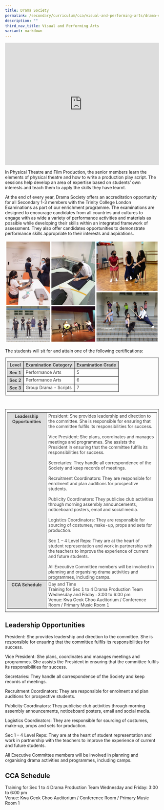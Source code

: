 ```yaml
---
title: Drama Society
permalink: /secondary/curriculum/cca/visual-and-performing-arts/drama-society/
description: ""
third_nav_title: Visual and Performing Arts
variant: markdown
---
```

<div style="width:100%; height:400px">
  <iframe class="ive_eobj_center" allowfullscreen="" frameborder="0" src="https://www.youtube.com/embed/F_Q-pdx1J_0" height="100%" width="100%">
  </iframe>
</div>


In Physical Theatre and Film Production, the senior members learn the elements of physical theatre and how to write a production play script. The sessions help develop an area of expertise based on students’ own interests and teach them to apply the skills they have learnt.

At the end of every year, Drama Society offers an accreditation opportunity for all Secondary 1-3 members with the Trinity College London Examinations as part of our enrichment programme. The examinations are designed to encourage candidates from all countries and cultures to engage with as wide a variety of performance activities and materials as possible while developing their skills within an integrated framework of assessment. They also offer candidates opportunities to demonstrate performance skills appropriate to their interests and aspirations.

![](/images/Sec_cca/drama2021.jpg)

The students will sit for and attain one of the following certifications:

<style type="text/css">
.tg {
    border-color: black;
    border-style: solid;
    border-width: 1px;
    color: #3D3D3D;
    padding: 10px 5px;
}
.tg td {
    overflow: hidden;
    word-break: normal;
}
.tg th {
    background-color: #DDD;
    border-color: black;
    border-style: solid;
    border-width: 1px;
    color: #3D3D3D;
    font-weight: bold;
}
.tg .tr-norm {
    border-color: black;
    border-style: solid;
    border-width: 1px;
    vertical-align: top;
}
.tg .tr-header {
    border-color: black;
    border-style: solid;
    border-width: 1px;
    color: #3D3D3D;
    font-weight: bold;
    vertical-align: top
}
</style>
<table class="tg">
  <thead>
    <tr>
      <th class="tr-header">Level</th>
      <th class="tr-norm">Examination Category</th>
      <th class="tr-norm">Examination Grade </th>
    </tr>
  </thead>
  <tbody>
    <tr>
      <th class="tr-header">Sec 1</th>
      <td class="tr-norm">Performance Arts</td>
      <td class="tr-norm">5</td>
    </tr>
    <tr>
      <th class="tr-header">Sec 2</th>
      <td class="tr-norm">Performance Arts</td>
      <td class="tr-norm">6</td>
    </tr>
    <tr>
      <th class="tr-header">Sec 3</th>
      <td class="tr-norm">Group Drama - Scripts</td>
      <td class="tr-norm">7 </td>
    </tr>
  </tbody>
</table>
<p>&nbsp;</p>
<table class="tg">
  <thead>
    <tr>
      <th class="tr-header">Leadership Opportunities</th>
      <td class="tr-norm">President: She provides leadership and direction to the committee. She is responsible for ensuring that the committee fulfils its responsibilities for success.<br>
        <br>
        Vice President: She plans, coordinates and manages meetings and programmes. She assists the President in ensuring that the committee fulfils its responsibilities for success.<br>
        <br>
        Secretaries: They handle all correspondence of the Society and keep records of meetings.<br>
        <br>
        Recruitment Coordinators: They are responsible for enrolment and plan auditions for prospective students.<br>
        <br>
        Publicity Coordinators: They publicise club activities through morning assembly announcements, noticeboard posters, email and social media.<br>
        <br>
        Logistics Coordinators: They are responsible for sourcing of costumes, make-up, props and sets for production.<br>
        <br>
        Sec 1 – 4 Level Reps: They are at the heart of student representation and work in partnership with the teachers to improve the experience of current and future students.<br>
        <br>
      All Executive Committee members will be involved in planning and organising drama activities and programmes, including camps.</td>
    </tr>
  </thead>
  <tbody>
    <tr>
      <th class="tr-header">CCA Schedule</th>
      <td class="tr-norm">Day and Time<br>
        Training for Sec 1 to 4 Drama Production Team<br>
				Wednesday and Friday : 3:00 to 6:00 pm<br>
				Venue: Kwa Geok Choo Auditorium / Conference Room / Primary Music Room 1</td>
    </tr>
  </tbody>
</table>

## Leadership Opportunities

President: She provides leadership and direction to the committee. She is responsible for ensuring that the committee fulfils its responsibilities for success.

Vice President: She plans, coordinates and manages meetings and programmes. She assists the President in ensuring that the committee fulfils its responsibilities for success.

Secretaries: They handle all correspondence of the Society and keep records of meetings.

Recruitment Coordinators: They are responsible for enrolment and plan auditions for prospective students.

Publicity Coordinators: They publicise club activities through morning assembly announcements, noticeboard posters, email and social media.

Logistics Coordinators: They are responsible for sourcing of costumes, make-up, props and sets for production.

Sec 1 – 4 Level Reps: They are at the heart of student representation and work in partnership with the teachers to improve the experience of current and future students.

All Executive Committee members will be involved in planning and organising drama activities and programmes, including camps.


## CCA Schedule
Training for Sec 1 to 4 Drama Production Team
Wednesday and Friday: 3:00 to 6:00 pm  
Venue: Kwa Geok Choo Auditorium / Conference Room / Primary Music Room 1